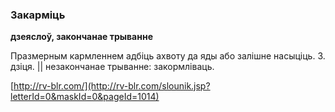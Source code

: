 ### Закарміць
**дзеяслоў, закончанае трыванне**

Празмерным кармленнем адбіць ахвоту да яды або залішне насыціць. З. дзіця. || незакончанае трыванне: закормліваць.

<a rel="author">[http://rv-blr.com/](http://rv-blr.com/slounik.jsp?letterId=0&maskId=0&pageId=1014)</a>
